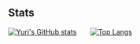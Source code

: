 
## Stats

[![Yuri's GitHub stats](https://github-readme-stats.vercel.app/api/?username=lee-code712&count_private=true&show_icons=true)](https://github.com/lee-code712/github-readme-stats)  [![Top Langs](https://github-readme-stats.vercel.app/api/top-langs/?username=lee-code712&layout=compact&hide=css,scss)](https://github.com/lee-code712/github-readme-stats)

<!--[![Leetcode Stats](https://leetcard.jacoblin.cool/yuri08)](https://leetcode.com/yuri08)-->
